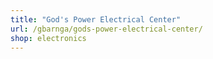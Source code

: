 ```yaml
---
title: "God's Power Electrical Center"
url: /gbarnga/gods-power-electrical-center/
shop: electronics
---
```

